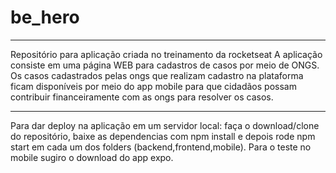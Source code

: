 # be_hero

-------------------
Repositório para aplicação criada no treinamento da rocketseat
A aplicação consiste em uma página WEB para cadastros de casos por meio de ONGS. 
Os casos cadastrados pelas ongs que realizam cadastro na plataforma ficam disponíveis por meio do app mobile para que cidadãos possam contribuir financeiramente com as ongs para resolver os casos.

-------------------

Para dar deploy na aplicação em um servidor local:
faça o download/clone do repositório, 
baixe as dependencias com npm install e depois rode npm start em cada um dos folders (backend,frontend,mobile).
Para o teste no mobile sugiro o download do app expo.

